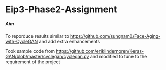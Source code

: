 # Eip3-Phase2-Assignment

##### Aim 

To reporduce results similar to https://github.com/sungnam0/Face-Aging-with-CycleGAN and add extra enhancements

Took sample code from https://github.com/eriklindernoren/Keras-GAN/blob/master/cyclegan/cyclegan.py and modified to tune to the requirement of the project
